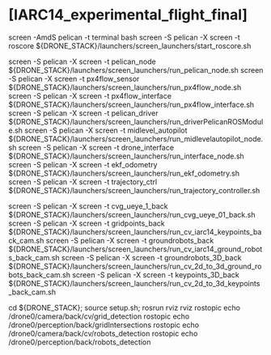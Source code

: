 # [IARC14_experimental_flight_final]
screen -AmdS pelican -t terminal bash
screen -S pelican -X screen -t roscore ${DRONE_STACK}/launchers/screen_launchers/start_roscore.sh

screen -S pelican -X screen -t pelican_node       ${DRONE_STACK}/launchers/screen_launchers/run_pelican_node.sh
screen -S pelican -X screen -t px4flow_sensor     ${DRONE_STACK}/launchers/screen_launchers/run_px4flow_node.sh
screen -S pelican -X screen -t px4flow_interface  ${DRONE_STACK}/launchers/screen_launchers/run_px4flow_interface.sh
screen -S pelican -X screen -t pelican_driver     ${DRONE_STACK}/launchers/screen_launchers/run_driverPelicanROSModule.sh
screen -S pelican -X screen -t midlevel_autopilot ${DRONE_STACK}/launchers/screen_launchers/run_midlevelautopilot_node.sh
screen -S pelican -X screen -t drone_interface    ${DRONE_STACK}/launchers/screen_launchers/run_interface_node.sh
screen -S pelican -X screen -t ekf_odometry       ${DRONE_STACK}/launchers/screen_launchers/run_ekf_odometry.sh
screen -S pelican -X screen -t trajectory_ctrl    ${DRONE_STACK}/launchers/screen_launchers/run_trajectory_controller.sh

screen -S pelican -X screen -t cvg_ueye_1_back    ${DRONE_STACK}/launchers/screen_launchers/run_cvg_ueye_01_back.sh
screen -S pelican -X screen -t gridpoints_back    ${DRONE_STACK}/launchers/screen_launchers/run_cv_iarc14_keypoints_back_cam.sh
screen -S pelican -X screen -t groundrobots_back   ${DRONE_STACK}/launchers/screen_launchers/run_cv_iarc14_ground_robots_back_cam.sh
screen -S pelican -X screen -t groundrobots_3D_back   ${DRONE_STACK}/launchers/screen_launchers/run_cv_2d_to_3d_ground_robots_back_cam.sh
screen -S pelican -X screen -t keypoints_3D_back   ${DRONE_STACK}/launchers/screen_launchers/run_cv_2d_to_3d_keypoints_back_cam.sh

cd ${DRONE_STACK}; source setup.sh; rosrun rviz rviz
rostopic echo /drone0/camera/back/cv/grid_detection
rostopic echo /drone0/perception/back/gridIntersections
rostopic echo /drone0/camera/back/cv/robots_detection
rostopic echo /drone0/perception/back/robots_detection

